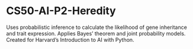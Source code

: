 # CS50-AI-P2-Heredity
Uses probabilistic inference to calculate the likelihood of gene inheritance and trait expression. Applies Bayes’ theorem and joint probability models. Created for Harvard’s Introduction to AI with Python.
